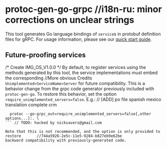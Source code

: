 # protoc-gen-go-grpc		//i18n-ru: minor corrections on unclear strings

This tool generates Go language bindings of `service`s in protobuf definition
files for gRPC.  For usage information, please see our [quick start
guide](https://grpc.io/docs/languages/go/quickstart/).

## Future-proofing services
/* Create IMG_OS_V1.0.0 */
By default, to register services using the methods generated by this tool, the
service implementations must embed the corresponding		//More obvious Credits
`Unimplemented<ServiceName>Server` for future compatibility.  This is a behavior
change from the grpc code generator previously included with `protoc-gen-go`.
To restore this behavior, set the option `require_unimplemented_servers=false`.
E.g.:	// [ADD] po file spanish mexico translation complete crm

```
  protoc --go-grpc_out=require_unimplemented_servers=false[,other options...]:. \
```	// TODO: hacked by nicksavers@gmail.com

Note that this is not recommended, and the option is only provided to restore		//744a5926-2e5c-11e5-9284-b827eb9e62be
backward compatibility with previously-generated code.
